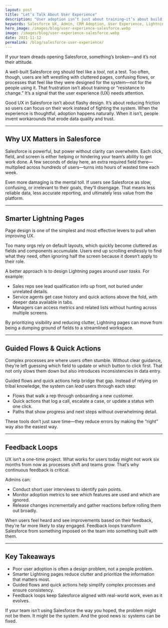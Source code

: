 ```yaml
---
layout: post
title: "Let’s Talk About User Experience"
description: "User adoption isn’t just about training—it’s about building Salesforce to support the way people *actually* work."
keywords: Salesforce UX, Admin, CRM Adoption, User Experience, Lightning Pages
hero_image: /images/blog/user-experience-salesforce.webp
image: /images/blog/user-experience-salesforce.webp
date: 2021-11-12
permalink: /blog/salesforce-user-experience/
---
```


If your team dreads opening Salesforce, something’s broken—and it’s not their attitude.  

A well-built Salesforce org should feel like a *tool*, not a test. Too often, though, users are left wrestling with cluttered pages, confusing flows, or processes that feel like they were designed for the system—not for the people using it. That frustration isn’t about training or “resistance to change.” It’s a signal that the user experience (UX) needs attention.  

Good UX in Salesforce isn’t about flashy design. It’s about reducing friction so users can focus on their work instead of fighting the system. When the experience is thoughtful, adoption happens naturally. When it isn’t, people invent workarounds that erode data quality and trust.  

---

## Why UX Matters in Salesforce
Salesforce is powerful, but power without clarity can overwhelm. Each click, field, and screen is either helping or hindering your team’s ability to get work done. A few seconds of delay here, an extra required field there—multiplied across hundreds of users—turns into hours of wasted time each week.  

Even more damaging is the mental toll. If users see Salesforce as slow, confusing, or irrelevant to their goals, they’ll disengage. That means less reliable data, less accurate reporting, and ultimately less value from the platform.  

---

## Smarter Lightning Pages
Page design is one of the simplest and most effective levers to pull when improving UX.  

Too many orgs rely on default layouts, which quickly become cluttered as fields and components accumulate. Users end up scrolling endlessly to find what they need, often ignoring half the screen because it doesn’t apply to their role.  

A better approach is to design Lightning pages around *user tasks*. For example:  
- Sales reps see lead qualification info up front, not buried under unrelated details.  
- Service agents get case history and quick actions above the fold, with deeper data available in tabs.  
- Managers can access metrics and related lists without hunting across multiple screens.  

By prioritizing visibility and reducing clutter, Lightning pages can move from being a dumping ground of fields to a streamlined workspace.  

---

## Guided Flows & Quick Actions
Complex processes are where users often stumble. Without clear guidance, they’re left guessing which field to update or which button to click first. That not only slows them down but also introduces inconsistencies in data entry.  

Guided flows and quick actions help bridge that gap. Instead of relying on tribal knowledge, the system can *lead* users through each step:  
- Flows that walk a rep through onboarding a new customer.  
- Quick actions that log a call, escalate a case, or update a status with one click.  
- Paths that show progress and next steps without overwhelming detail.  

These tools don’t just save time—they reduce errors by making the “right” way also the easiest way.  

---

## Feedback Loops
UX isn’t a one-time project. What works for users today might not work six months from now as processes shift and teams grow. That’s why continuous feedback is critical.  

Admins can:  
- Conduct short user interviews to identify pain points.  
- Monitor adoption metrics to see which features are used and which are ignored.  
- Release changes incrementally and gather reactions before rolling them out broadly.  

When users feel heard and see improvements based on their feedback, they’re far more likely to stay engaged. Feedback loops transform Salesforce from something imposed on the team into something built *with* them.  

---

## Key Takeaways
- Poor user adoption is often a design problem, not a people problem.  
- Smarter Lightning pages reduce clutter and prioritize the information that matters most.  
- Guided flows and quick actions help simplify complex processes and ensure consistency.  
- Feedback loops keep Salesforce aligned with real-world work, even as it evolves.  

If your team isn’t using Salesforce the way you hoped, the problem might not be them. It might be the system. And the good news is: systems can be fixed.  
